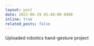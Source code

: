 ```yaml
---
layout: post
date: 2023-06-29 05:49:00-0400
inline: true
related_posts: false
---
```


Uploaded robotics hand-gesture project
